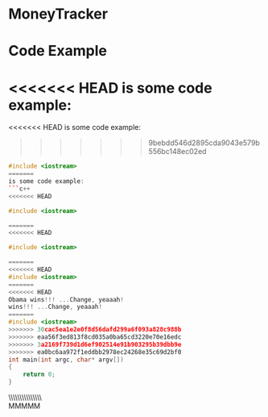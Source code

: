 # MoneyTracker

Code Example
============
<<<<<<< HEAD
is some code example:
=======

<<<<<<< HEAD
 is some code example:
>>>>>>> 9bebdd546d2895cda9043e579b556bc148ec02ed
```c++
#include <iostream>
=======
is some code example:
```c++
<<<<<<< HEAD

#include <iostream>

=======
<<<<<<< HEAD

#include <iostream>

=======
<<<<<<< HEAD
#include <iostream>
=======
<<<<<<< HEAD
Obama wins!!! ...Change, yeaaah!
wins!!! ...Change, yeaaah!
=======
#include <iostream>
>>>>>>> 30cac5ea1e2e0f8d56dafd299a6f093a828c988b
>>>>>>> eaa56f3ed813f8cd035a0ba65cd3220e70e16edc
>>>>>>> 3a2169f739d1d6ef902514e91b903295b39dbb9e
>>>>>>> ea0bc6aa972f1eddbb2978ec24268e35c69d2bf0
int main(int argc, char* argv[])
{
	return 0;
}
```

\\\\\\\\\\\\\\\\\\\\\\\\\\\\\\\
MMMMM
